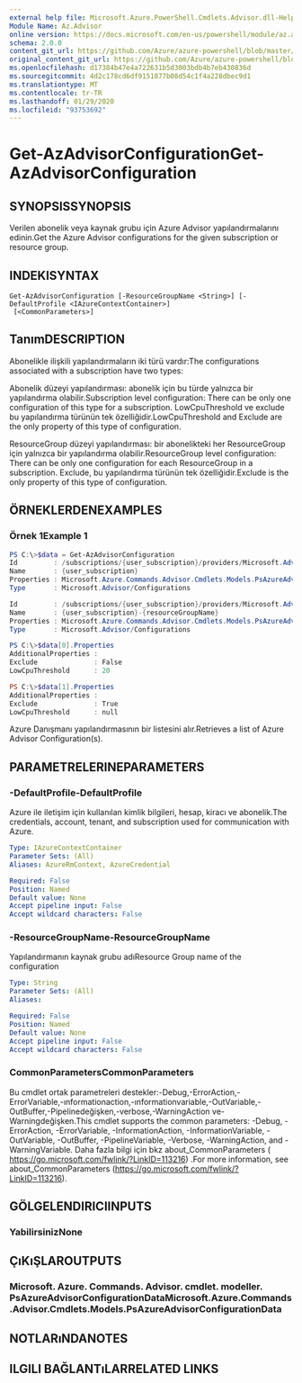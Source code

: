 ```yaml
---
external help file: Microsoft.Azure.PowerShell.Cmdlets.Advisor.dll-Help.xml
Module Name: Az.Advisor
online version: https://docs.microsoft.com/en-us/powershell/module/az.advisor/get-azadvisorconfiguration
schema: 2.0.0
content_git_url: https://github.com/Azure/azure-powershell/blob/master/src/Advisor/Advisor/help/Get-AzAdvisorConfiguration.md
original_content_git_url: https://github.com/Azure/azure-powershell/blob/master/src/Advisor/Advisor/help/Get-AzAdvisorConfiguration.md
ms.openlocfilehash: d17384b47e4a722631b5d3003bdb4b7eb430836d
ms.sourcegitcommit: 4d2c178cd6df9151877b08d54c1f4a228dbec9d1
ms.translationtype: MT
ms.contentlocale: tr-TR
ms.lasthandoff: 01/29/2020
ms.locfileid: "93753692"
---
```

# <span data-ttu-id="2a3e8-101">Get-AzAdvisorConfiguration</span><span class="sxs-lookup"><span data-stu-id="2a3e8-101">Get-AzAdvisorConfiguration</span></span>

## <span data-ttu-id="2a3e8-102">SYNOPSIS</span><span class="sxs-lookup"><span data-stu-id="2a3e8-102">SYNOPSIS</span></span>
<span data-ttu-id="2a3e8-103">Verilen abonelik veya kaynak grubu için Azure Advisor yapılandırmalarını edinin.</span><span class="sxs-lookup"><span data-stu-id="2a3e8-103">Get the Azure Advisor configurations for the given subscription or resource group.</span></span>

## <span data-ttu-id="2a3e8-104">INDEKI</span><span class="sxs-lookup"><span data-stu-id="2a3e8-104">SYNTAX</span></span>

```
Get-AzAdvisorConfiguration [-ResourceGroupName <String>] [-DefaultProfile <IAzureContextContainer>]
 [<CommonParameters>]
```

## <span data-ttu-id="2a3e8-105">Tanım</span><span class="sxs-lookup"><span data-stu-id="2a3e8-105">DESCRIPTION</span></span>
<span data-ttu-id="2a3e8-106">Abonelikle ilişkili yapılandırmaların iki türü vardır:</span><span class="sxs-lookup"><span data-stu-id="2a3e8-106">The configurations associated with a subscription have two types:</span></span>

<span data-ttu-id="2a3e8-107">Abonelik düzeyi yapılandırması: abonelik için bu türde yalnızca bir yapılandırma olabilir.</span><span class="sxs-lookup"><span data-stu-id="2a3e8-107">Subscription level configuration: There can be only one configuration of this type for a subscription.</span></span> <span data-ttu-id="2a3e8-108">LowCpuThreshold ve exclude bu yapılandırma türünün tek özelliğidir.</span><span class="sxs-lookup"><span data-stu-id="2a3e8-108">LowCpuThreshold and Exclude are the only property of this type of configuration.</span></span>

<span data-ttu-id="2a3e8-109">ResourceGroup düzeyi yapılandırması: bir abonelikteki her ResourceGroup için yalnızca bir yapılandırma olabilir.</span><span class="sxs-lookup"><span data-stu-id="2a3e8-109">ResourceGroup level configuration: There can be only one configuration for each ResourceGroup in a subscription.</span></span> <span data-ttu-id="2a3e8-110">Exclude, bu yapılandırma türünün tek özelliğidir.</span><span class="sxs-lookup"><span data-stu-id="2a3e8-110">Exclude is the only property of this type of configuration.</span></span>

## <span data-ttu-id="2a3e8-111">ÖRNEKLERDEN</span><span class="sxs-lookup"><span data-stu-id="2a3e8-111">EXAMPLES</span></span>

### <span data-ttu-id="2a3e8-112">Örnek 1</span><span class="sxs-lookup"><span data-stu-id="2a3e8-112">Example 1</span></span>
```powershell
PS C:\>$data = Get-AzAdvisorConfiguration
Id         : /subscriptions/{user_subscription}/providers/Microsoft.Advisor/configurations/{user_subscription}
Name       : {user_subscription}
Properties : Microsoft.Azure.Commands.Advisor.Cmdlets.Models.PsAzureAdvisorConfigurationProperties
Type       : Microsoft.Advisor/Configurations

Id         : /subscriptions/{user_subscription}/providers/Microsoft.Advisor/configurations/{user_subscription}-{resourceGroupName}
Name       : {user_subscription}-{resourceGroupName}
Properties : Microsoft.Azure.Commands.Advisor.Cmdlets.Models.PsAzureAdvisorConfigurationProperties
Type       : Microsoft.Advisor/Configurations

PS C:\>$data[0].Properties
AdditionalProperties :
Exclude              : False
LowCpuThreshold      : 20

PS C:\>$data[1].Properties
AdditionalProperties :
Exclude              : True
LowCpuThreshold      : null

```
<span data-ttu-id="2a3e8-113">Azure Danışmanı yapılandırmasının bir listesini alır.</span><span class="sxs-lookup"><span data-stu-id="2a3e8-113">Retrieves a list of Azure Advisor Configuration(s).</span></span>

## <span data-ttu-id="2a3e8-114">PARAMETRELERINE</span><span class="sxs-lookup"><span data-stu-id="2a3e8-114">PARAMETERS</span></span>

### <span data-ttu-id="2a3e8-115">-DefaultProfile</span><span class="sxs-lookup"><span data-stu-id="2a3e8-115">-DefaultProfile</span></span>
<span data-ttu-id="2a3e8-116">Azure ile iletişim için kullanılan kimlik bilgileri, hesap, kiracı ve abonelik.</span><span class="sxs-lookup"><span data-stu-id="2a3e8-116">The credentials, account, tenant, and subscription used for communication with Azure.</span></span>

```yaml
Type: IAzureContextContainer
Parameter Sets: (All)
Aliases: AzureRmContext, AzureCredential

Required: False
Position: Named
Default value: None
Accept pipeline input: False
Accept wildcard characters: False
```

### <span data-ttu-id="2a3e8-117">-ResourceGroupName</span><span class="sxs-lookup"><span data-stu-id="2a3e8-117">-ResourceGroupName</span></span>
<span data-ttu-id="2a3e8-118">Yapılandırmanın kaynak grubu adı</span><span class="sxs-lookup"><span data-stu-id="2a3e8-118">Resource Group name of the configuration</span></span>

```yaml
Type: String
Parameter Sets: (All)
Aliases:

Required: False
Position: Named
Default value: None
Accept pipeline input: False
Accept wildcard characters: False
```

### <span data-ttu-id="2a3e8-119">CommonParameters</span><span class="sxs-lookup"><span data-stu-id="2a3e8-119">CommonParameters</span></span>
<span data-ttu-id="2a3e8-120">Bu cmdlet ortak parametreleri destekler:-Debug,-ErrorAction,-ErrorVariable,-ınformationaction,-ınformationvariable,-OutVariable,-OutBuffer,-Pipelinedeğişken,-verbose,-WarningAction ve-Warningdeğişken.</span><span class="sxs-lookup"><span data-stu-id="2a3e8-120">This cmdlet supports the common parameters: -Debug, -ErrorAction, -ErrorVariable, -InformationAction, -InformationVariable, -OutVariable, -OutBuffer, -PipelineVariable, -Verbose, -WarningAction, and -WarningVariable.</span></span>
<span data-ttu-id="2a3e8-121">Daha fazla bilgi için bkz about_CommonParameters ( https://go.microsoft.com/fwlink/?LinkID=113216) .</span><span class="sxs-lookup"><span data-stu-id="2a3e8-121">For more information, see about_CommonParameters (https://go.microsoft.com/fwlink/?LinkID=113216).</span></span>

## <span data-ttu-id="2a3e8-122">GÖLGELENDIRICI</span><span class="sxs-lookup"><span data-stu-id="2a3e8-122">INPUTS</span></span>

### <span data-ttu-id="2a3e8-123">Yabilirsiniz</span><span class="sxs-lookup"><span data-stu-id="2a3e8-123">None</span></span>

## <span data-ttu-id="2a3e8-124">ÇıKıŞLAR</span><span class="sxs-lookup"><span data-stu-id="2a3e8-124">OUTPUTS</span></span>

### <span data-ttu-id="2a3e8-125">Microsoft. Azure. Commands. Advisor. cmdlet. modeller. PsAzureAdvisorConfigurationData</span><span class="sxs-lookup"><span data-stu-id="2a3e8-125">Microsoft.Azure.Commands.Advisor.Cmdlets.Models.PsAzureAdvisorConfigurationData</span></span>

## <span data-ttu-id="2a3e8-126">NOTLARıNDA</span><span class="sxs-lookup"><span data-stu-id="2a3e8-126">NOTES</span></span>

## <span data-ttu-id="2a3e8-127">ILGILI BAĞLANTıLAR</span><span class="sxs-lookup"><span data-stu-id="2a3e8-127">RELATED LINKS</span></span>
